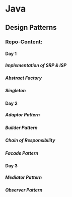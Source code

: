 # Java

## Design Patterns

### Repo-Content:
#### Day 1
##### Implementation of SRP & ISP
##### Abstract Factory
##### Singleton

#### Day 2

##### Adaptor Pattern
##### Builder Pattern
##### Chain of Responsibility
##### Facade Pattern

#### Day 3

##### Mediator Pattern
##### Observer Pattern







